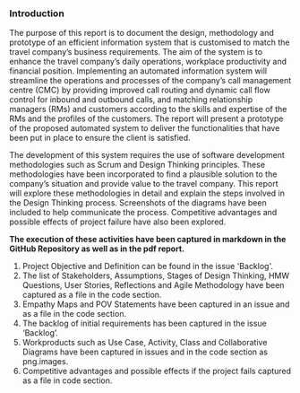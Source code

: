 **<h3>Introduction</h3>**

The purpose of this report is to document the design, methodology and prototype of an efficient information system that is customised to match the travel company’s business requirements. The aim of the system is to enhance the travel company’s daily operations, workplace productivity and financial position. Implementing an automated information system will streamline the operations and processes of the company’s call management centre (CMC) by providing improved call routing and dynamic call flow control for inbound and outbound calls, and matching relationship managers (RMs) and customers according to the skills and expertise of the RMs and the profiles of the customers. The report will present a prototype of the proposed automated system to deliver the functionalities that have been put in place to ensure the client is satisfied.

The development of this system requires the use of software development methodologies such as Scrum and Design Thinking principles. These methodologies have been incorporated to find a plausible solution to the company’s situation and provide value to the travel company. This report will explore these methodologies in detail and explain the steps involved in the Design Thinking process. Screenshots of the diagrams have been included to help communicate the process. Competitive advantages and possible effects of project failure have also been explored.

**The execution of these activities have been captured in markdown in the GitHub Repository as well as in the pdf report.**

1. Project Objective and Definition can be found in the issue 'Backlog'.
2. The list of Stakeholders, Assumptions, Stages of Design Thinking, HMW Questions, User Stories, Reflections and Agile Methodology have been captured as a file in the code section.
3. Empathy Maps and POV Statements have been captured in an issue and as a file in the code section.
4. The backlog of initial requirements has been captured in the issue ‘Backlog’.
5. Workproducts such as Use Case, Activity, Class and Collaborative Diagrams have been captured in issues and in the code section as png.images.
6. Competitive advantages and possible effects if the project fails captured as a file in code section.


